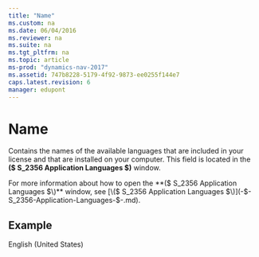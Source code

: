 ```yaml
---
title: "Name"
ms.custom: na
ms.date: 06/04/2016
ms.reviewer: na
ms.suite: na
ms.tgt_pltfrm: na
ms.topic: article
ms-prod: "dynamics-nav-2017"
ms.assetid: 747b8228-5179-4f92-9873-ee0255f144e7
caps.latest.revision: 6
manager: edupont
---
```

# Name
Contains the names of the available languages that are included in your license and that are installed on your computer. This field is located in the **\($ S\_2356 Application Languages $\)** window.  
  
 For more information about how to open the **\($ S\_2356 Application Languages $\)** window, see [\($ S\_2356 Application Languages $\)](-$-S_2356-Application-Languages-$-.md).  
  
## Example  
 English \(United States\)
